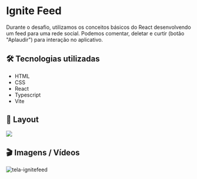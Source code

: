 # Ignite Feed

Durante o desafio, utilizamos os conceitos básicos do React desenvolvendo um feed para uma rede social. Podemos comentar, deletar e curtir (botão "Aplaudir") para interação no aplicativo.

## 🛠️ Tecnologias utilizadas
- HTML
- CSS 
- React
- Typescript
- Vite

## 🚧 Layout

<a href="https://www.figma.com/community/file/1113573231685349036" target="_blank">
<img src="https://user-images.githubusercontent.com/71772559/178192253-4fe4757c-de57-4878-a38c-a483c25670b1.png" />
</a>

## 🎬 Imagens / Vídeos 

![tela-ignitefeed](https://github.com/Mctks2/Ignite-Feed/assets/62295808/e117245f-54b5-468c-845f-e12bbfb6e9e8)



